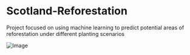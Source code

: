 # Scotland-Reforestation
Project focused on using machine learning to predict potential areas of reforestation under different planting scenarios

![Image](https://github.com/user-attachments/assets/4d98412e-ec52-4ca3-9f32-39e1c10b2097)
